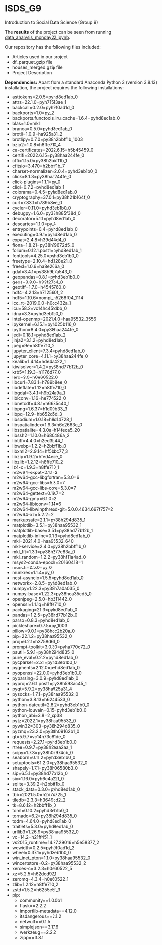 # ISDS_G9
Introduction to Social Data Science (Group 9)


The **results** of the project can be seen from running [data_analysis_monday22.ipynb](data_analysis_monday22.ipynb).

Our repository has the following files included:
  - Articles used in our project
  - df_parquet.gzip file
  - houses_merged.gzip file
  - Project Description 

**Dependencies:** Apart from a standard Anaconda Python 3 (version 3.8.13) installation, the project requires the following installations:
  - asttokens=2.0.5=pyhd8ed1ab_0
  - attrs=22.1.0=pyh71513ae_1
  - backcall=0.2.0=pyh9f0ad1d_0
  - backports=1.0=py_2
  - backports.functools_lru_cache=1.6.4=pyhd8ed1ab_0
  - blas=1.0=mkl
  - branca=0.5.0=pyhd8ed1ab_0
  - brotli=1.0.9=ha925a31_2
  - brotlipy=0.7.0=py38h2bbff1b_1003
  - bzip2=1.0.8=h8ffe710_4
  - ca-certificates=2022.6.15=h5b45459_0
  - certifi=2022.6.15=py38haa244fe_0
  - cffi=1.15.0=py38h2bbff1b_1
  - cfitsio=3.470=h2bbff1b_7
  - charset-normalizer=2.0.4=pyhd3eb1b0_0
  - click=8.1.3=py38haa244fe_0
  - click-plugins=1.1.1=py_0
  - cligj=0.7.2=pyhd8ed1ab_1
  - colorama=0.4.5=pyhd8ed1ab_0
  - cryptography=37.0.1=py38h21b164f_0
  - curl=7.83.1=h789b8ee_0
  - cycler=0.11.0=pyhd3eb1b0_0
  - debugpy=1.6.0=py38h885f38d_0
  - decorator=5.1.1=pyhd8ed1ab_0
  - descartes=1.1.0=py_4
  - entrypoints=0.4=pyhd8ed1ab_0
  - executing=0.9.1=pyhd8ed1ab_0
  - expat=2.4.8=h39d44d4_0
  - fiona=1.8.21=py38h19672d5_0
  - folium=0.12.1.post1=pyhd8ed1ab_1
  - fonttools=4.25.0=pyhd3eb1b0_0
  - freetype=2.10.4=hd328e21_0
  - freexl=1.0.6=ha8e266a_0
  - gdal=3.4.1=py38h9b7a543_0
  - geopandas=0.8.1=pyhd3eb1b0_0
  - geos=3.8.0=h33f27b4_0
  - geotiff=1.7.0=h4545760_0
  - hdf4=4.2.13=h712560f_2
  - hdf5=1.10.6=nompi_h5268f04_1114
  - icc_rt=2019.0.0=h0cc432a_1
  - icu=58.2=vc14hc45fdbb_0
  - idna=3.3=pyhd3eb1b0_0
  - intel-openmp=2021.4.0=haa95532_3556
  - ipykernel=6.15.1=pyh025b116_0
  - ipython=8.4.0=py38haa244fe_0
  - jedi=0.18.1=pyhd8ed1ab_2
  - jinja2=3.1.2=pyhd8ed1ab_1
  - jpeg=9e=h8ffe710_2
  - jupyter_client=7.3.4=pyhd8ed1ab_0
  - jupyter_core=4.11.1=py38haa244fe_0
  - kealib=1.4.14=hde4a422_1
  - kiwisolver=1.4.2=py38hd77b12b_0
  - krb5=1.19.3=h1176d77_0
  - lerc=3.0=h0e60522_0
  - libcurl=7.83.1=h789b8ee_0
  - libdeflate=1.12=h8ffe710_0
  - libgdal=3.4.1=h9b24a9a_1
  - libiconv=1.16=he774522_0
  - libnetcdf=4.8.1=h6685c40_1
  - libpng=1.6.37=h1d00b33_3
  - libpq=12.9=hb652d5d_3
  - libsodium=1.0.18=h8d14728_1
  - libspatialindex=1.9.3=h6c2663c_0
  - libspatialite=4.3.0a=h14feca5_20
  - libssh2=1.10.0=h680486a_2
  - libtiff=4.4.0=h2ed3b44_1
  - libwebp=1.2.2=h2bbff1b_0
  - libxml2=2.9.14=hf5bbc77_3
  - libzip=1.9.2=hfed4ece_0
  - libzlib=1.2.12=h8ffe710_2
  - lz4-c=1.9.3=h8ffe710_1
  - m2w64-expat=2.1.1=2
  - m2w64-gcc-libgfortran=5.3.0=6
  - m2w64-gcc-libs=5.3.0=7
  - m2w64-gcc-libs-core=5.3.0=7
  - m2w64-gettext=0.19.7=2
  - m2w64-gmp=6.1.0=2
  - m2w64-libiconv=1.14=6
  - m2w64-libwinpthread-git=5.0.0.4634.697f757=2
  - m2w64-xz=5.2.2=2
  - markupsafe=2.1.1=py38h294d835_1
  - matplotlib=3.5.1=py38haa95532_1
  - matplotlib-base=3.5.1=py38hd77b12b_1
  - matplotlib-inline=0.1.3=pyhd8ed1ab_0
  - mkl=2021.4.0=haa95532_640
  - mkl-service=2.4.0=py38h2bbff1b_0
  - mkl_fft=1.3.1=py38h277e83a_0
  - mkl_random=1.2.2=py38hf11a4ad_0
  - msys2-conda-epoch=20160418=1
  - munch=2.5.0=py_0
  - munkres=1.1.4=py_0
  - nest-asyncio=1.5.5=pyhd8ed1ab_0
  - networkx=2.8.5=pyhd8ed1ab_0
  - numpy=1.22.3=py38h7a0a035_0
  - numpy-base=1.22.3=py38hca35cd5_0
  - openjpeg=2.5.0=hb211442_0
  - openssl=1.1.1q=h8ffe710_0
  - packaging=21.3=pyhd8ed1ab_0
  - pandas=1.2.5=py38hd77b12b_0
  - parso=0.8.3=pyhd8ed1ab_0
  - pickleshare=0.7.5=py_1003
  - pillow=9.0.1=py38hdc2b20a_0
  - pip=22.1.2=py38haa95532_0
  - proj=6.2.1=h3758d61_0
  - prompt-toolkit=3.0.30=pyha770c72_0
  - psutil=5.9.1=py38h294d835_0
  - pure_eval=0.2.2=pyhd8ed1ab_0
  - pycparser=2.21=pyhd3eb1b0_0
  - pygments=2.12.0=pyhd8ed1ab_0
  - pyopenssl=22.0.0=pyhd3eb1b0_0
  - pyparsing=3.0.9=pyhd8ed1ab_0
  - pyproj=2.6.1.post1=py38h593ac45_1
  - pyqt=5.9.2=py38ha925a31_4
  - pysocks=1.7.1=py38haa95532_0
  - python=3.8.13=h6244533_0
  - python-dateutil=2.8.2=pyhd3eb1b0_0
  - python-louvain=0.15=pyhd3eb1b0_0
  - python_abi=3.8=2_cp38
  - pytz=2022.1=py38haa95532_0
  - pywin32=303=py38h294d835_0
  - pyzmq=23.2.0=py38h09162b1_0
  - qt=5.9.7=vc14h73c81de_0
  - requests=2.27.1=pyhd3eb1b0_0
  - rtree=0.9.7=py38h2eaa2aa_1
  - scipy=1.7.3=py38h0a974cb_0
  - seaborn=0.11.2=pyhd3eb1b0_0
  - setuptools=61.2.0=py38haa95532_0
  - shapely=1.7.1=py38h06580b3_0
  - sip=6.5.1=py38hd77b12b_0
  - six=1.16.0=pyh6c4a22f_0
  - sqlite=3.39.2=h2bbff1b_0
  - stack_data=0.3.0=pyhd8ed1ab_0
  - tbb=2021.5.0=h2d74725_1
  - tiledb=2.3.3=h3649cd2_2
  - tk=8.6.12=h2bbff1b_0
  - toml=0.10.2=pyhd3eb1b0_0
  - tornado=6.2=py38h294d835_0
  - tqdm=4.64.0=pyhd8ed1ab_0
  - traitlets=5.3.0=pyhd8ed1ab_0
  - urllib3=1.26.9=py38haa95532_0
  - vc=14.2=h21ff451_1
  - vs2015_runtime=14.27.29016=h5e58377_2
  - wcwidth=0.2.5=pyh9f0ad1d_2
  - wheel=0.37.1=pyhd3eb1b0_0
  - win_inet_pton=1.1.0=py38haa95532_0
  - wincertstore=0.2=py38haa95532_2
  - xerces-c=3.2.3=h0e60522_5
  - xz=5.2.5=h62dcd97_1
  - zeromq=4.3.4=h0e60522_1
  - zlib=1.2.12=h8ffe710_2
  - zstd=1.5.2=h6255e5f_3
  - pip:
    - community==1.0.0b1
    - flask==2.2.2
    - importlib-metadata==4.12.0
    - itsdangerous==2.1.2
    - netwulf==0.1.5
    - simplejson==3.17.6
    - werkzeug==2.2.2
    - zipp==3.8.1
